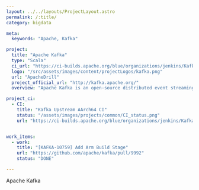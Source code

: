 ```yaml
---
layout: ../../layouts/ProjectLayout.astro
permalink: /:title/
category: bigdata

meta:
  keywords: "Apache, Kafka"

project:
  title: "Apache Kafka"
  type: "Scala"
  ci_url: "https://ci-builds.apache.org/blue/organizations/jenkins/Kafka%2Fkafka-pr/activity/"
  logo: "/src/assets/images/content/projectLogos/kafka.png"
  url: "ApacheDrill"
  project_official_url: "http://kafka.apache.org/"
  overview: "Apache Kafka is an open-source distributed event streaming platform used by thousands of companies for high-performance data pipelines, streaming analytics, data integration, and mission-critical applications."

project_ci:
  - CI:
    title: "Kafka Upstream AArch64 CI"
    status: "/assets/images/projects/common/CI_status.png"
    url: "https://ci-builds.apache.org/blue/organizations/jenkins/Kafka%2Fkafka-pr/activity/"


work_items:
  - work:
    title: "[KAFKA-10759] Add Arm Build Stage"
    url: "https://github.com/apache/kafka/pull/9992"
    status: "DONE"

---
```


<p>Apache Kafka</p>
